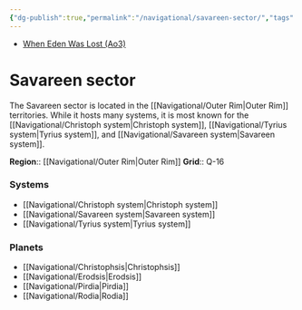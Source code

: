 ```yaml
---
{"dg-publish":true,"permalink":"/navigational/savareen-sector/","tags":["map","sector","unfinished","corellian","triellus","outerrim"]}
---
```


- [When Eden Was Lost (Ao3)](https://archiveofourown.org/works/19334440/chapters/45992584)
# Savareen sector

The Savareen sector is located in the [[Navigational/Outer Rim\|Outer Rim]] territories. While it hosts many systems, it is most known for the [[Navigational/Christoph system\|Christoph system]], [[Navigational/Tyrius system\|Tyrius system]], and [[Navigational/Savareen system\|Savareen system]].

**Region**::  [[Navigational/Outer Rim\|Outer Rim]]
**Grid**::  Q-16

### Systems
- [[Navigational/Christoph system\|Christoph system]]
- [[Navigational/Savareen system\|Savareen system]]
- [[Navigational/Tyrius system\|Tyrius system]]

### Planets
- [[Navigational/Christophsis\|Christophsis]]
- [[Navigational/Erodsis\|Erodsis]]
- [[Navigational/Pirdia\|Pirdia]]
- [[Navigational/Rodia\|Rodia]]
